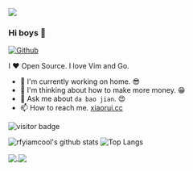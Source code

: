 ![](https://github.com/rfyiamcool/rfyiamcool/blob/master/header.png)

### Hi boys 👋

[![Github](https://img.shields.io/github/followers/rfyiamcool?label=Follow&style=social)](https://github.com/rfyiamcool)

I ❤ Open Source. I love Vim and Go.

- 🌈 I'm currently working on home. 😎
- 🤔 I'm thinking about how to make more money. 😁
- 💬 Ask me about `da bao jian`. 😍
- 📫 How to reach me. [xiaorui.cc](http://xiaorui.cc)

<img src="https://visitor-badge.laobi.icu/badge?page_id=rfyiamcool.rfyiamcool" alt="visitor badge"/> 

![rfyiamcool's github stats](https://github-readme-stats.vercel.app/api?username=rfyiamcool&show_icons=true&count_private=true&line_height=40)
![Top Langs](https://github-readme-stats.vercel.app/api/top-langs/?username=rfyiamcool&hide=html&exclude_repo=python_vim)

<a href="https://github.com/rfyiamcool/go-tracer">
  <img align="center" src="https://github-readme-stats.vercel.app/api/pin/?username=rfyiamcool&repo=go-tracer&theme=buefy" />
</a>
<a href="https://github.com/rfyiamcool/go-netflow">
  <img align="center" src="https://github-readme-stats.vercel.app/api/pin/?username=rfyiamcool&repo=go-netflow&theme=buefy" />
</a>
